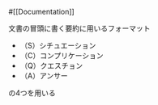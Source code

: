 #[[Documentation]]

文書の冒頭に書く要約に用いるフォーマット

- （S）シチュエーション
- （C）コンプリケーション
- （Q）クエスチョン
- （A）アンサー

の4つを用いる